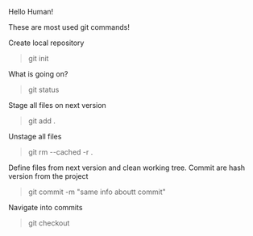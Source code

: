 Hello Human!

These are most used git commands!

Create local repository
>git init

What is going on?
>git status

Stage all files on next version
>git add .

Unstage all files
>git rm --cached -r .

Define files from next version and clean working tree. Commit are hash version from the project
>git commit -m "same info aboutt commit"

Navigate into commits
>git checkout <hash>

